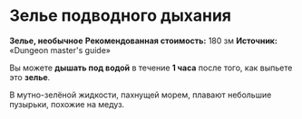 # Зелье подводного дыхания

**Зелье, необычное**
**Рекомендованная стоимость:** 180 зм
**Источник:** «Dungeon master's guide»

Вы можете **дышать под водой** в течение **1 часа** после того, как выпьете это **зелье**.

В мутно-зелёной жидкости, пахнущей морем, плавают небольшие пузырьки, похожие на медуз.